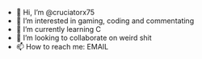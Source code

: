 - 👋 Hi, I’m @cruciatorx75
- 👀 I’m interested in gaming, coding and commentating
- 🌱 I’m currently learning C
- 💞️ I’m looking to collaborate on weird shit
- 📫 How to reach me: EMAIL

<!---
cruciatorx75/cruciatorx75 is a ✨ special ✨ repository because its `README.md` (this file) appears on your GitHub profile.
You can click the Preview link to take a look at your changes.
--->
